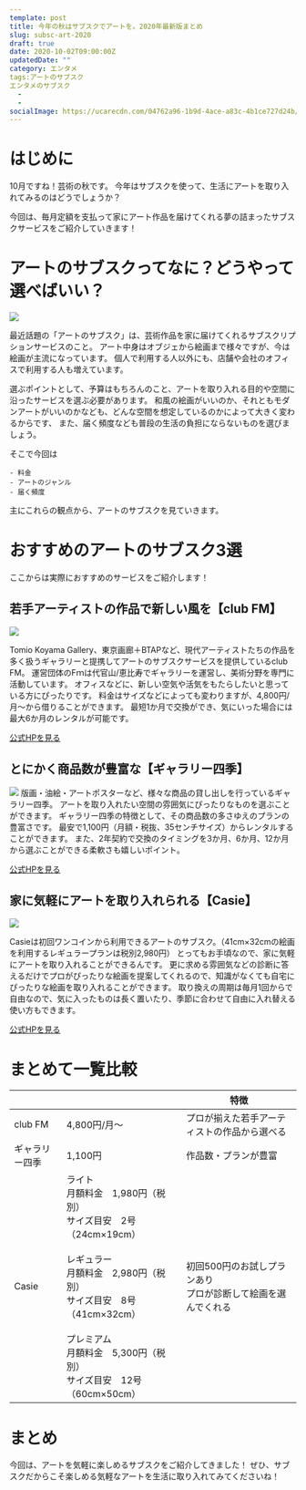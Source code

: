 ```yaml
---
template: post
title: 今年の秋はサブスクでアートを。2020年最新版まとめ
slug: subsc-art-2020
draft: true
date: 2020-10-02T09:00:00Z
updatedDate: ""
category: エンタメ
tags:アートのサブスク
エンタメのサブスク
  - 
  - 
socialImage: https://ucarecdn.com/04762a96-1b9d-4ace-a83c-4b1ce727d24b/
---
```


# はじめに
10月ですね！芸術の秋です。
今年はサブスクを使って、生活にアートを取り入れてみるのはどうでしょうか？

今回は、毎月定額を支払って家にアート作品を届けてくれる夢の詰まったサブスクサービスをご紹介していきます！

# アートのサブスクってなに？どうやって選べばいい？
![](https://ucarecdn.com/d2f8e252-c5e8-4d8f-87b7-87ec70e1048f/)

最近話題の「アートのサブスク」は、芸術作品を家に届けてくれるサブスクリプションサービスのこと。
アート中身はオブジェから絵画まで様々ですが、今は絵画が主流になっています。
個人で利用する人以外にも、店舗や会社のオフィスで利用する人も増えています。

選ぶポイントとして、予算はもちろんのこと、アートを取り入れる目的や空間に沿ったサービスを選ぶ必要があります。
和風の絵画がいいのか、それともモダンアートがいいのかなども、どんな空間を想定しているのかによって大きく変わるからです、
また、届く頻度なども普段の生活の負担にならないものを選びましょう。

そこで今回は
```
- 料金
- アートのジャンル
- 届く頻度
```
主にこれらの観点から、アートのサブスクを見ていきます。


# おすすめのアートのサブスク3選
ここからは実際におすすめのサービスをご紹介します！

## 若手アーティストの作品で新しい風を【club FM】

![](https://ucarecdn.com/3042b4dc-289e-43a4-8204-ac0109d74b6a/)

Tomio Koyama Gallery、東京画廊＋BTAPなど、現代アーティストたちの作品を多く扱うギャラリーと提携してアートのサブスクサービスを提供しているclub FM。
運営団体のFｍは代官山/恵比寿でギャラリーを運営し、美術分野を専門に活動しています。
オフィスなどに、新しい空気や活気をもたらしたいと思っている方にぴったりです。
料金はサイズなどによっても変わりますが、4,800円/月～から借りることができます。
最短1か月で交換ができ、気にいった場合には最大6か月のレンタルが可能です。

[公式HPを見る](https://clubfm.jp/)

## とにかく商品数が豊富な【ギャラリー四季】

![](https://ucarecdn.com/7e9a5d46-e68c-437d-9338-e8873b4cf7eb/)
版画・油絵・アートポスターなど、様々な商品の貸し出しを行っているギャラリー四季。
アートを取り入れたい空間の雰囲気にぴったりなものを選ぶことができます。
ギャラリー四季の特徴として、その商品数の多さゆえのプランの豊富さです。
最安で1,100円（月額・税抜、35センチサイズ）からレンタルすることができます。
また、2年契約で交換のタイミングを3か月、6か月、12か月から選ぶことができる柔軟さも嬉しいポイント。

[公式HPを見る](https://www.gallery-shiki.co.jp/)

## 家に気軽にアートを取り入れられる【Casie】

![](https://ucarecdn.com/7b554b96-0fad-43f7-883e-220c590d27b9/)

Casieは初回ワンコインから利用できるアートのサブスク。（41cm×32cmの絵画を利用するレギュラープランは税別2,980円）
とってもお手頃なので、家に気軽にアートを取り入れることができるんです。
更に求める雰囲気などの診断に答えるだけでプロがぴったりな絵画を提案してくれるので、知識がなくても自宅にぴったりな絵画を取り入れることができます。
取り換えの周期は毎月1回からで自由なので、気に入ったものは長く置いたり、季節に合わせて自由に入れ替える使い方もできます。

[公式HPを見る](https://casie.jp/)

# まとめて一覧比較
|  |  | 特徴 |
| --- | --- | --- |
| club FM | 4,800円/月～ | プロが揃えた若手アーティストの作品から選べる |
| ギャラリー四季 | 1,100円 | 作品数・プランが豊富 |
| Casie | ライト<br>月額料金　1,980円（税別）<br>サイズ目安　2号（24cm×19cm）<br><br>レギュラー<br>月額料金　2,980円（税別）<br>サイズ目安　8号（41cm×32cm）<br><br>プレミアム<br>月額料金　5,300円（税別）<br>サイズ目安　12号（60cm×50cm） | 初回500円のお試しプランあり<br>プロが診断して絵画を選んでくれる |




# まとめ
今回は、アートを気軽に楽しめるサブスクをご紹介してきました！
ぜひ、サブスクだからこそ楽しめる気軽なアートを生活に取り入れてみてくださいね！

